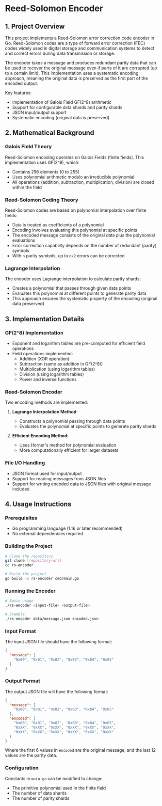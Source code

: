 # Reed-Solomon Encoder

## 1. Project Overview

This project implements a Reed-Solomon error correction code encoder in Go. Reed-Solomon codes are a type of forward error correction (FEC) codes widely used in digital storage and communication systems to detect and correct errors during data transmission or storage.

The encoder takes a message and produces redundant parity data that can be used to recover the original message even if parts of it are corrupted (up to a certain limit). This implementation uses a systematic encoding approach, meaning the original data is preserved as the first part of the encoded output.

Key features:
- Implementation of Galois Field GF(2^8) arithmetic
- Support for configurable data shards and parity shards
- JSON input/output support
- Systematic encoding (original data is preserved)

## 2. Mathematical Background

### Galois Field Theory

Reed-Solomon encoding operates on Galois Fields (finite fields). This implementation uses GF(2^8), which:
- Contains 256 elements (0 to 255)
- Uses polynomial arithmetic modulo an irreducible polynomial
- All operations (addition, subtraction, multiplication, division) are closed within the field

### Reed-Solomon Coding Theory

Reed-Solomon codes are based on polynomial interpolation over finite fields:
- Data is treated as coefficients of a polynomial
- Encoding involves evaluating this polynomial at specific points
- The encoded message consists of the original data plus the polynomial evaluations
- Error correction capability depends on the number of redundant (parity) symbols
- With `n` parity symbols, up to `n/2` errors can be corrected

### Lagrange Interpolation

The encoder uses Lagrange interpolation to calculate parity shards:
- Creates a polynomial that passes through given data points
- Evaluates this polynomial at different points to generate parity data
- This approach ensures the systematic property of the encoding (original data preserved)

## 3. Implementation Details

### GF(2^8) Implementation

- Exponent and logarithm tables are pre-computed for efficient field operations
- Field operations implemented:
  - Addition (XOR operation)
  - Subtraction (same as addition in GF(2^8))
  - Multiplication (using logarithm tables)
  - Division (using logarithm tables)
  - Power and inverse functions

### Reed-Solomon Encoder

Two encoding methods are implemented:
1. **Lagrange Interpolation Method**:
   - Constructs a polynomial passing through data points
   - Evaluates the polynomial at specific points to generate parity shards

2. **Efficient Encoding Method**:
   - Uses Horner's method for polynomial evaluation
   - More computationally efficient for larger datasets

### File I/O Handling

- JSON format used for input/output
- Support for reading messages from JSON files
- Support for writing encoded data to JSON files with original message included

## 4. Usage Instructions

### Prerequisites

- Go programming language (1.16 or later recommended)
- No external dependencies required

### Building the Project

```bash
# Clone the repository
git clone [repository-url]
cd rs-encoder

# Build the project
go build -o rs-encoder cmd/main.go
```

### Running the Encoder

```bash
# Basic usage
./rs-encoder <input-file> <output-file>

# Example
./rs-encoder data/message.json encoded.json
```

### Input Format

The input JSON file should have the following format:
```json
{
  "message": [
    "0x00", "0x01", "0x02", "0x03", "0x04", "0x05"
  ]
}
```

### Output Format

The output JSON file will have the following format:
```json
{
  "message": [
    "0x00", "0x01", "0x02", "0x03", "0x04", "0x05"
  ],
  "encoded": [
    "0x00", "0x01", "0x02", "0x03", "0x04", "0x05",
    "0xXX", "0xXX", "0xXX", "0xXX", "0xXX", "0xXX",
    "0xXX", "0xXX", "0xXX", "0xXX", "0xXX", "0xXX"
  ]
}
```

Where the first 6 values in `encoded` are the original message, and the last 12 values are the parity data.

### Configuration

Constants in `main.go` can be modified to change:
- The primitive polynomial used in the finite field
- The number of data shards
- The number of parity shards